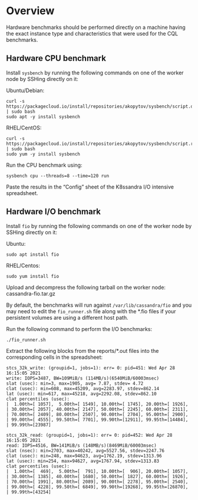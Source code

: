 # Overview 

Hardware benchmarks should be performed directly on a machine having the exact instance type and
characteristics that were used for the CQL benchmarks.

## Hardware CPU benchmark

Install `sysbench` by running the following commands on one of the worker node by SSHing directly on
it:

Ubuntu/Debian:

    curl -s https://packagecloud.io/install/repositories/akopytov/sysbench/script.deb.sh | sudo bash
    sudo apt -y install sysbench

RHEL/CentOS:

    curl -s https://packagecloud.io/install/repositories/akopytov/sysbench/script.rpm.sh | sudo bash
    sudo yum -y install sysbench

Run the CPU benchmark using:

    sysbench cpu --threads=8 --time=120 run

Paste the results in the “Config” sheet of the K8ssandra I/O intensive spreadsheet.

## Hardware I/O benchmark

Install `fio` by running the following commands on one of the worker node by SSHing directly on it:

Ubuntu:

    sudo apt install fio

RHEL/Centos:

    sudo yum install fio

Upload and decompress the following tarball on the worker node: cassandra-fio.tar.gz

By default, the benchmarks will run against `/var/lib/cassandra/fio` and you may need to edit the
`fio_runner.sh` file along with the *.fio files if your persistent volumes are using a different host
path.

Run the following command to perform the I/O benchmarks:

    ./fio_runner.sh

Extract the following blocks from the reports/*.out files into the corresponding cells in the
spreadsheet:

    stcs_32k_write: (groupid=1, jobs=1): err= 0: pid=451: Wed Apr 28 16:15:05 2021
    write: IOPS=3487, BW=109MiB/s (114MB/s)(6540MiB/60003msec)
    slat (usec): min=3, max=1905, avg= 7.87, stdev= 4.72
    clat (usec): min=608, max=45209, avg=2283.97, stdev=862.14
    lat (usec): min=617, max=45218, avg=2292.08, stdev=862.10
    clat percentiles (usec):
    |  1.00th=[ 1057],  5.00th=[ 1549], 10.00th=[ 1745], 20.00th=[ 1926],
    | 30.00th=[ 2057], 40.00th=[ 2147], 50.00th=[ 2245], 60.00th=[ 2311],
    | 70.00th=[ 2409], 80.00th=[ 2507], 90.00th=[ 2704], 95.00th=[ 2900],
    | 99.00th=[ 4555], 99.50th=[ 7701], 99.90th=[12911], 99.95th=[14484],
    | 99.99th=[23987]
    
    stcs_32k_read: (groupid=1, jobs=1): err= 0: pid=452: Wed Apr 28 16:15:05 2021
    read: IOPS=4516, BW=141MiB/s (148MB/s)(8469MiB/60003msec)
    slat (nsec): min=2703, max=40242, avg=5527.56, stdev=2247.76
    clat (usec): min=248, max=94623, avg=1762.19, stdev=1313.96
    lat (usec): min=254, max=94627, avg=1767.94, stdev=1313.83
    clat percentiles (usec):
    |  1.00th=[  469],  5.00th=[  791], 10.00th=[  906], 20.00th=[ 1057],
    | 30.00th=[ 1385], 40.00th=[ 1680], 50.00th=[ 1827], 60.00th=[ 1926],
    | 70.00th=[ 1991], 80.00th=[ 2089], 90.00th=[ 2278], 95.00th=[ 2540],
    | 99.00th=[ 4228], 99.50th=[ 6849], 99.90th=[19268], 99.95th=[26870],
    | 99.99th=[43254]
